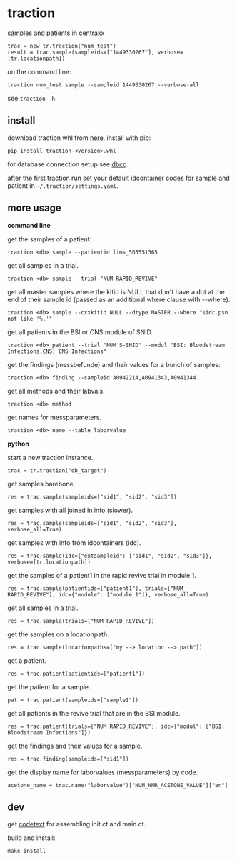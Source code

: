 # traction

samples and patients in centraxx

```
trac = new tr.traction("num_test")
result = trac.sample(sampleids=["1449330267"], verbose=[tr.locationpath])
```

on the command line:

```
traction num_test sample --sampleid 1449330267 --verbose-all
```

see `traction -h`.

## install

download traction whl from
[here](https://github.com/numlims/traction/releases). install with
pip:

```
pip install traction-<version>.whl
```

for database connection setup see
[dbcq](https://github.com/numlims/dbcq?tab=readme-ov-file#db-connection).

after the first traction run set your default idcontainer codes for
sample and patient in `~/.traction/settings.yaml`. 

## more usage

**command line**

get the samples of a patient:

```
traction <db> sample --patientid lims_565551365
```

get all samples in a trial.

```
traction <db> sample --trial "NUM RAPID_REVIVE"
```

get all master samples where the kitid is NULL that don't have a dot
at the end of their sample id (passed as an additional where clause
with --where).

```
traction <db> sample --cxxkitid NULL --dtype MASTER --where "sidc.psn not like '%.'"
```

get all patients in the BSI or CNS module of SNID.

```
traction <db> patient --trial "NUM S-SNID" --modul "BSI: Bloodstream Infections,CNS: CNS Infections"
```

get the findings (messbefunde) and their values for a bunch of samples:

```
traction <db> finding --sampleid A0942214,A0941343,A0941344
```

get all methods and their labvals.

```
traction <db> method
```

get names for messparameters.

```
traction <db> name --table laborvalue
```

**python**

start a new traction instance.

```
trac = tr.traction("db_target")
```

get samples barebone.

```
res = trac.sample(sampleids=["sid1", "sid2", "sid3"])
```

get samples with all joined in info (slower).

```
res = trac.sample(sampleids=["sid1", "sid2", "sid3"], verbose_all=True)
```

get samples with info from idcontainers (idc).

```
res = trac.sample(idc={"extsampleid": ["sid1", "sid2", "sid3"]}, verbose=[tr.locationpath])
```

get the samples of a patient1 in the rapid revive trial in module 1.

```
res = trac.sample(patientids=["patient1"], trials=["NUM RAPID_REVIVE"], idc={"module": ["module 1"]}, verbose_all=True)
```

get all samples in a trial.

```
res = trac.sample(trials=["NUM RAPID_REVIVE"])
```

get the samples on a locationpath.

```
res = trac.sample(locationpaths=["my --> location --> path"])
```

get a patient.

```
res = trac.patient(patientids=["patient1"])
```

get the patient for a sample.

```
pat = trac.patient(sampleids=["sample1"])
```

get all patients in the revive trial that are in the BSI module.

```
res = trac.patient(trials=["NUM RAPID_REVIVE"], idc={"modul": ["BSI: Bloodstream Infections"]})
```

get the findings and their values for a sample.

```
res = trac.finding(sampleids=["sid1"])
```

get the display name for laborvalues (messparameters) by code.

```
acetone_name = trac.name("laborvalue")["NUM_NMR_ACETONE_VALUE"]["en"]
```

## dev

get [codetext](https://github.com/tnustrings/ct) for assembling init.ct
and main.ct.

build and install:

```
make install
```